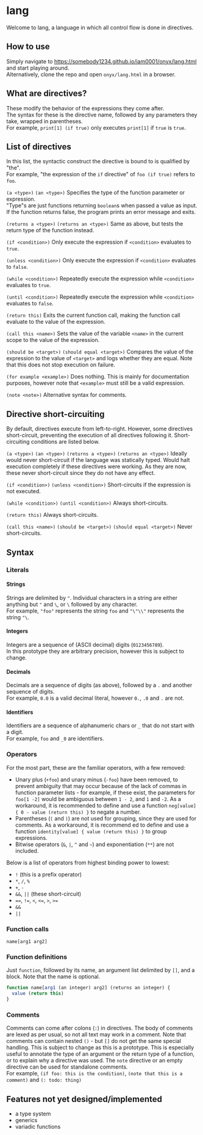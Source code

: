 # lang

Welcome to lang, a language in which all control flow is done in directives.

## How to use
Simply navigate to https://somebody1234.github.io/jam0001/onyx/lang.html and start playing around.  
Alternatively, clone the repo and open `onyx/lang.html` in a browser.

## What are directives?
These modify the behavior of the expressions they come after.  
The syntax for these is the directive name, followed by any parameters they take, wrapped in parentheses.  
For example, `print[1] (if true)` only executes `print[1]` if `true` is `true`.

## List of directives
In this list, the syntactic construct the directive is bound to is qualified by "the".  
For example, "the expression of the `if` directive" of `foo (if true)` refers to `foo`.

`(a <type>)`
`(an <type>)`
Specifies the type of the function parameter or expression.  
"Type"s are just functions returning `boolean`s when passed a value as input.  
If the function returns false, the program prints an error message and exits.

`(returns a <type>)`
`(returns an <type>)`
Same as above, but tests the return type of the function instead.

`(if <condition>)`
Only execute the expression if `<condition>` evaluates to `true`.

`(unless <condition>)`
Only execute the expression if `<condition>` evaluates to `false`.

`(while <condition>)`
Repeatedly execute the expression while `<condition>` evaluates to `true`.

`(until <condition>)`
Repeatedly execute the expression while `<condition>` evaluates to `false`.

`(return this)`
Exits the current function call, making the function call evaluate to the value of the expression.

`(call this <name>)`
Sets the value of the variable `<name>` in the current scope to the value of the expression.

`(should be <target>)`
`(should equal <target>)`
Compares the value of the expression to the value of `<target>` and logs whether they are equal.
Note that this does not stop execution on failure.

`(for example <example>)`
Does nothing. This is mainly for documentation purposes, however note that `<example>` must still be a valid expression.

`(note <note>)`
Alternative syntax for comments.

## Directive short-circuiting
By default, directives execute from left-to-right.
However, some directives short-circuit, preventing the execution of all directives following it.
Short-circuiting conditions are listed below.

`(a <type>)`
`(an <type>)`
`(returns a <type>)`
`(returns an <type>)`
Ideally would never short-circuit if the language was statically typed.
Would halt execution completely if these directives were working.
As they are now, these never short-circuit since they do not have any effect.

`(if <condition>)`
`(unless <condition>)`
Short-circuits if the expression is not executed.

`(while <condition>)`
`(until <condition>)`
Always short-circuits.

`(return this)`
Always short-circuits.

`(call this <name>)`
`(should be <target>)`
`(should equal <target>)`
Never short-circuits.

## Syntax

### Literals
#### Strings
Strings are delimited by `"`. Individual characters in a string are either anything but `"` and `\`, or `\` followed by any character.  
For example, `"foo"` represents the string `foo` and `"\"\\"` represents the string `"\`.

#### Integers
Integers are a sequence of (ASCII decimal) digits (`0123456789`).  
In this prototype they are arbitrary precision, however this is subject to change.

#### Decimals
Decimals are a sequence of digits (as above), followed by a `.` and another sequence of digits.  
For example, `0.0` is a valid decimal literal, however `0.`, `.0` and `.` are not.

#### Identifiers
Identifiers are a sequence of alphanumeric chars or `_` that do not start with a digit.  
For example, `foo` and `_0` are identifiers.

### Operators
For the most part, these are the familiar operators, with a few removed:  

- Unary plus (`+foo`) and unary minus (`-foo`) have been removed, to prevent ambiguity that may occur because of the lack of commas in function parameter lists -
for example, if these exist, the parameters for `foo[1 -2]` would be ambiguous between `1 - 2`, and `1` and `-2`.
As a workaround, it is recommended to define and use a function `neg[value] { 0 - value (return this) }` to negate a number.
- Parentheses (`(` and `)`) are not used for grouping, since they are used for comments.
As a workaround, it is recommend ed to define and use a function `identity[value] { value (return this) }` to group expressions.
- Bitwise operators (`&`, `|`, `^` and `~`) and exponentiation (`**`) are not included.

Below is a list of operators from highest binding power to lowest:
- `!` (this is a prefix operator)
- `*`, `/`, `%`
- `+`, `-`
- `&&`, `||` (these short-circuit)
- `==`, `!=`, `<`, `<=`, `>`, `>=`
- `&&`
- `||`

### Function calls
`name[arg1 arg2]`

### Function definitions
Just `function`, followed by its name, an argument list delimited by `[]`, and a block.
Note that the name is optional.
```js
function name[arg1 (an integer) arg2] (returns an integer) {
  value (return this)
}
```

### Comments
Comments can come after colons (`:`) in directives.
The body of comments are lexed as per usual, so not all text may work in a comment.
Note that comments can contain nested `()` - but `[]` do not get the same special handling.
This is subject to change as this is a prototype.
This is especially useful to annotate the type of an argument or the return type of a function,
or to explain why a directive was used.
The `note` directive or an empty directive can be used for standalone comments.  
For example, `(if foo: this is the condition)`, `(note that this is a comment)` and `(: todo: thing)`

## Features not yet designed/implemented
- a type system
- generics
- variadic functions
